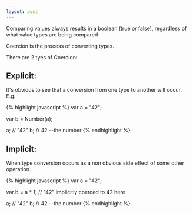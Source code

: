 ```yaml
---
layout: post
---
```


Comparing values always results in a boolean (true or false), regardless of what value types are being compared

Coercion is the process of converting types.

There are 2 tyes of Coercion:

## Explicit:
It's obvious to see that a conversion from one type to another will occur. E.g.

{% highlight javascript %}
var a = "42";

var b = Number(a);

a; // "42"
b; // 42 --the number
{% endhighlight %}

## Implicit:
When type conversion occurs as a non obvious side effect of some other operation.

{% highlight javascript %}
var a = "42";

var b = a * 1; // "42" implicitly coerced to 42 here

a; // "42"
b; // 42 --the number
{% endhighlight %}